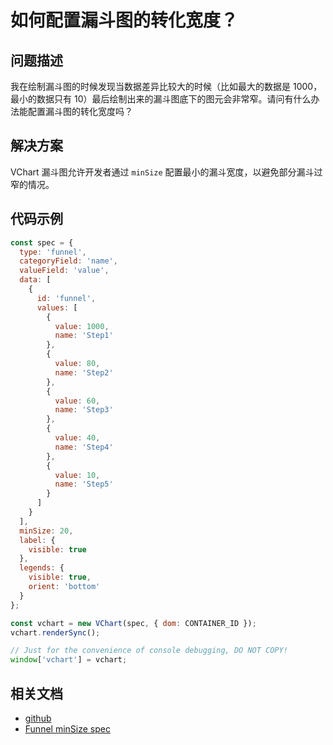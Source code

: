 # 如何配置漏斗图的转化宽度？

## 问题描述

我在绘制漏斗图的时候发现当数据差异比较大的时候（比如最大的数据是 1000，最小的数据只有 10）最后绘制出来的漏斗图底下的图元会非常窄。请问有什么办法能配置漏斗图的转化宽度吗？

## 解决方案

VChart 漏斗图允许开发者通过 `minSize` 配置最小的漏斗宽度，以避免部分漏斗过窄的情况。

## 代码示例

```javascript livedemo
const spec = {
  type: 'funnel',
  categoryField: 'name',
  valueField: 'value',
  data: [
    {
      id: 'funnel',
      values: [
        {
          value: 1000,
          name: 'Step1'
        },
        {
          value: 80,
          name: 'Step2'
        },
        {
          value: 60,
          name: 'Step3'
        },
        {
          value: 40,
          name: 'Step4'
        },
        {
          value: 10,
          name: 'Step5'
        }
      ]
    }
  ],
  minSize: 20,
  label: {
    visible: true
  },
  legends: {
    visible: true,
    orient: 'bottom'
  }
};

const vchart = new VChart(spec, { dom: CONTAINER_ID });
vchart.renderSync();

// Just for the convenience of console debugging, DO NOT COPY!
window['vchart'] = vchart;
```

## 相关文档

- [github](https://github.com/VisActor/VChart)
- [Funnel minSize spec](https://visactor.io/vchart/option/funnelChart#minSize)

